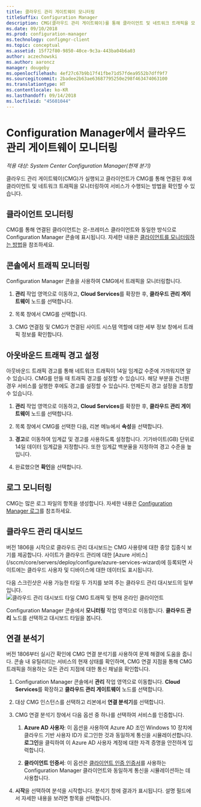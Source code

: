 ```yaml
---
title: 클라우드 관리 게이트웨이 모니터링
titleSuffix: Configuration Manager
description: CMG(클라우드 관리 게이트웨이)를 통해 클라이언트 및 네트워크 트래픽을 모니터링합니다.
ms.date: 09/10/2018
ms.prod: configuration-manager
ms.technology: configmgr-client
ms.topic: conceptual
ms.assetid: 15f72f80-9850-40ce-9c3a-443ba04b6a03
author: aczechowski
ms.author: aaroncz
manager: dougeby
ms.openlocfilehash: 4ef27c67b9b17f41fbe71d57fdea9552b7dff9f7
ms.sourcegitcommit: 2badee2b63ae63687795250e298f463474063100
ms.translationtype: HT
ms.contentlocale: ko-KR
ms.lasthandoff: 09/14/2018
ms.locfileid: "45601044"
---
```

# <a name="monitor-cloud-management-gateway-in-configuration-manager"></a>Configuration Manager에서 클라우드 관리 게이트웨이 모니터링

*적용 대상: System Center Configuration Manager(현재 분기)*

클라우드 관리 게이트웨이(CMG)가 실행되고 클라이언트가 CMG를 통해 연결된 후에 클라이언트 및 네트워크 트래픽을 모니터링하여 서비스가 수행되는 방법을 확인할 수 있습니다.



## <a name="monitor-clients"></a>클라이언트 모니터링

CMG를 통해 연결된 클라이언트는 온-프레미스 클라이언트와 동일한 방식으로 Configuration Manager 콘솔에 표시됩니다. 자세한 내용은 [클라이언트를 모니터링하는 방법](/sccm/core/clients/manage/monitor-clients)을 참조하세요.



## <a name="monitor-traffic-in-the-console"></a>콘솔에서 트래픽 모니터링

Configuration Manager 콘솔을 사용하여 CMG에서 트래픽을 모니터링합니다.

1. **관리** 작업 영역으로 이동하고, **Cloud Services**를 확장한 후, **클라우드 관리 게이트웨이** 노드를 선택합니다.  

2. 목록 창에서 CMG를 선택합니다.  

3. CMG 연결점 및 CMG가 연결된 사이트 시스템 역할에 대한 세부 정보 창에서 트래픽 정보를 확인합니다.  



## <a name="set-up-outbound-traffic-alerts"></a>아웃바운드 트래픽 경고 설정

아웃바운드 트래픽 경고를 통해 네트워크 트래픽이 14일 임계값 수준에 가까워지면 알 수 있습니다. CMG를 만들 때 트래픽 경고를 설정할 수 있습니다. 해당 부분을 건너뛴 경우 서비스를 실행한 후에도 경고를 설정할 수 있습니다. 언제든지 경고 설정을 조정할 수 있습니다.

1. **관리** 작업 영역으로 이동하고, **Cloud Services**를 확장한 후, **클라우드 관리 게이트웨이** 노드를 선택합니다.  

2. 목록 창에서 CMG를 선택한 다음, 리본 메뉴에서 **속성**을 선택합니다.  

3. **경고**로 이동하여 임계값 및 경고를 사용하도록 설정합니다. 기가바이트(GB) 단위로 14일 데이터 임계값을 지정합니다. 또한 임계값 백분율을 지정하여 경고 수준을 높입니다.  

4. 완료했으면 **확인**을 선택합니다.  



## <a name="monitor-logs"></a>로그 모니터링

CMG는 많은 로그 파일의 항목을 생성합니다. 자세한 내용은 [Configuration Manager 로그](/sccm/core/plan-design/hierarchy/log-files#cloud-management-gateway)를 참조하세요.



## <a name="cloud-management-dashboard"></a>클라우드 관리 대시보드
<!--1358461--> 버전 1806을 시작으로 클라우드 관리 대시보드는 CMG 사용량에 대한 중앙 집중식 보기를 제공합니다. 사이트가 클라우드 관리에 대한 [Azure 서비스](/sccm/core/servers/deploy/configure/azure-services-wizard)에 등록되면 사이트에는 클라우드 사용자 및 디바이스에 대한 데이터도 표시됩니다.  

다음 스크린샷은 사용 가능한 타일 두 가지를 보여 주는 클라우드 관리 대시보드의 일부입니다.  
![클라우드 관리 대시보드 타일 CMG 트래픽 및 현재 온라인 클라이언트](media/1358461-cmg-dashboard.png)

Configuration Manager 콘솔에서 **모니터링** 작업 영역으로 이동합니다. **클라우드 관리** 노드를 선택하고 대시보드 타일을 봅니다.  



## <a name="connection-analyzer"></a>연결 분석기

버전 1806부터 실시간 확인에 CMG 연결 분석기를 사용하여 문제 해결에 도움을 줍니다. 콘솔 내 유틸리티는 서비스의 현재 상태를 확인하며, CMG 연결 지점을 통해 CMG 트래픽을 허용하는 모든 관리 지점에 대한 통신 채널을 확인합니다.

1. Configuration Manager 콘솔에서 **관리** 작업 영역으로 이동합니다. **Cloud Services**를 확장하고 **클라우드 관리 게이트웨이** 노드를 선택합니다.  

2. 대상 CMG 인스턴스를 선택하고 리본에서 **연결 분석기**를 선택합니다.  

3. CMG 연결 분석기 창에서 다음 옵션 중 하나를 선택하여 서비스를 인증합니다.  

     1. **Azure AD 사용자**: 이 옵션을 사용하여 Azure AD 조인 Windows 10 장치에 클라우드 기반 사용자 ID가 로그인한 것과 동일하게 통신을 시뮬레이션합니다. **로그인**을 클릭하여 이 Azure AD 사용자 계정에 대한 자격 증명을 안전하게 입력합니다.  

     2. **클라이언트 인증서**: 이 옵션은 [클라이언트 인증 인증서](/sccm/core/clients/manage/cmg/certificates-for-cloud-management-gateway#client-authentication-certificate)를 사용하는 Configuration Manager 클라이언트와 동일하게 통신을 시뮬레이션하는 데 사용합니다.  

4. **시작**을 선택하여 분석을 시작합니다. 분석기 창에 결과가 표시됩니다. 설명 필드에서 자세한 내용을 보려면 항목을 선택합니다.  

